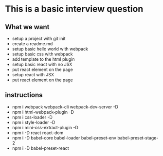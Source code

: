 # This is a basic interview question

## What we want
- setup a project with git init
- create a readme.md
- setup basic hello world with webpack
- setup basic css with webpack
- add template to the html plugin
- setup basic react with no JSX
- put react element on the page
- setup react with JSX
- put react element on the page

## instructions

- npm i webpack webpack-cli webpack-dev-server -D
- npm i html-webpack-plugin -D
- npm i css-loader -D
- npm i style-loader -D
- npm i mini-css-extract-plugin -D
- npm i -D react react-dom
- npm i -D babel-core babel-loader babel-preset-env babel-preset-stage-2
- npm i -D babel-preset-react
